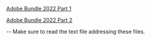 [Adobe Bundle 2022 Part 1](https://drive.google.com/drive/folders/1GpknPm3RvsjVx0kfe9eZs3BJWxN__j7W?usp=sharing)

[Adobe Bundle 2022 Part 2](https://drive.google.com/drive/folders/10dXJw33uOHYIQWvnYfHWXBsltp08Wwen?usp=sharing)

-- Make sure to read the text file addressing these files.
